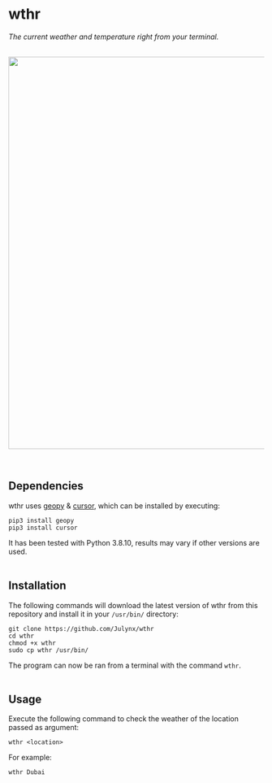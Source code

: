 # wthr
*The current weather and temperature right from your terminal.*
<br><br>

<p align="center">  
  <img width="772" src="https://i.imgur.com/sICDUAw.png">
</p>
<br>

## Dependencies
wthr uses [geopy](https://pypi.org/project/geopy/) & [cursor](https://pypi.org/project/cursor/), which can be installed by executing:
```
pip3 install geopy
pip3 install cursor
```
It has been tested with Python 3.8.10, results may vary if other versions are used.
<br><br>

## Installation
The following commands will download the latest version of wthr from this repository 
and install it in your `/usr/bin/` directory:
```
git clone https://github.com/Julynx/wthr
cd wthr
chmod +x wthr
sudo cp wthr /usr/bin/
```
The program can now be ran from a terminal with the command `wthr`.
<br><br>

## Usage
Execute the following command to check the weather of the location passed as argument: 
```
wthr <location>
```
For example:
```
wthr Dubai
```
